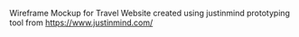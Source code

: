 
Wireframe Mockup for Travel Website
created using justinmind prototyping tool from https://www.justinmind.com/